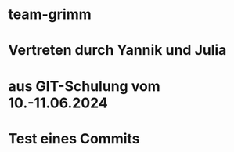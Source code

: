 # team-grimm
# Vertreten durch Yannik und Julia
# aus GIT-Schulung vom 10.-11.06.2024
# Test eines Commits